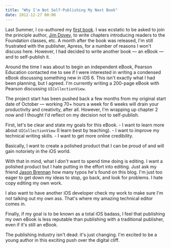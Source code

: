 ```yaml
---
title: "Why I'm Not Self-Publishing My Next Book"
date: 2012-12-27 00:00
---
```


Last Summer, I co-authored my [first book](http://www.amazon.com/gp/product/1430243686/ref=as_li_ss_tl?ie=UTF8&tag=ashfur-20&linkCode=as2&camp=1789&creative=390957&creativeASIN=1430243686). I was ecstatic to be asked to join the principle author, [Jim Dovey](https://twitter.com/alanquatermain), to write chapters introducing readers to the Foundation classes, etc. A month after the book was released, I'm still frustrated with the publisher, Apress, for a number of reasons I won't discuss here. However, I had decided to write another book — an eBook — and to self-publish it.

Around the time I was about to begin an independent eBook, Pearson Education contacted me to see if I were interested in writing a condensed eBook discussing something new in iOS 6. This isn't exactly what I had been planning, but I agreed. I'm currently writing a 200-page eBook with Pearson discussing `UICollectionView`.

The project start has been pushed back a few months from my original start date of October — working 70+ hours a week for 6 weeks will drain your productivity and creativity, after all. However, I'm wrapping up chapter 2 now and I thought I'd reflect on my decision not to self-publish.

First, let's be clear and state my goals for this eBook. - I want to learn more about `UICollectionView` (I learn best by teaching). - I want to improve my technical writing skills. - I want to get more online credibility.

Basically, I want to create a polished product that I can be proud of and will gain notoriety in the iOS world.

With that in mind, what I _don't_ want to spend time doing is editing. I want a polished product but I hate putting in the effort into editing. Just ask my friend [Jason Brennan](http://nearthespeedoflight.com) how many typos he's found on this blog. I'm just too eager to get down my ideas to stop, go back, and look for problems. I hate copy editing my own work.

I also want to have another iOS developer check my work to make sure I'm not talking out my own ass. That's where my amazing technical editor comes in.

Finally, if my goal is to be known as a total iOS badass, I feel that publishing my own eBook is less reputable than publishing with a traditional publisher, even if it's still an eBook.

The publishing industry isn't dead: it's just changing. I'm excited to be a young author in this exciting push over the digital cliff.

<!-- more -->
